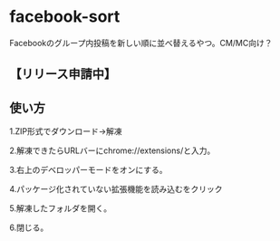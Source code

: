 # facebook-sort
Facebookのグループ内投稿を新しい順に並べ替えるやつ。CM/MC向け？

## 【リリース申請中】

## 使い方
1.ZIP形式でダウンロード→解凍

2.解凍できたらURLバーにchrome://extensions/と入力。

3.右上のデベロッパーモードをオンにする。

4.パッケージ化されていない拡張機能を読み込むをクリック

5.解凍したフォルダを開く。

6.閉じる。